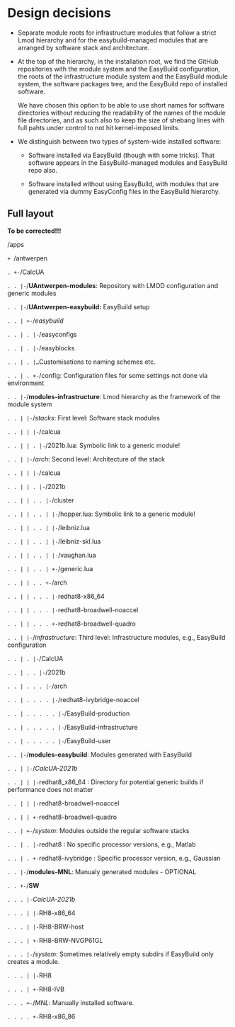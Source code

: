 # Design decisions

-   Separate module roots for infrastructure modules that follow a strict
    Lmod hierarchy and for the easybuild-managed modules that are arranged 
    by software stack and architecture.

-   At the top of the hierarchy, in the installation root, we find the GitHub
    repositories with the module system and the EasyBuild configuration, the roots
    of the infrastructure module system and the EasyBuild module system, the software
    packages tree, and the EasyBuild repo of installed software.

    We have chosen this option to be able to use short names for software directories
    without reducing the readability of the names of the module file directories, and 
    as such also to keep the size of shebang lines with full pahts under control to not
    hit kernel-imposed limits.

-   We distinguish between two types of system-wide installed software:

    -   Software installed via EasyBuild (though with some tricks). That software appears
        in the EasyBuild-managed modules and EasyBuild repo also.

    -   Software installed without using EasyBuild, with modules that are generated 
        via dummy EasyConfig files in the EasyBuild hierarchy.

## Full layout

**To be corrected!!!**

/apps

`+ `/antwerpen

`. +-`/CalcUA

`. . |-`/**UAntwerpen-modules**: Repository with LMOD configuration and
generic modules

`. . |-`/**UAntwerpen-easybuild:** EasyBuild setup

`. . | +-`/*easybuild*

`. . | . |-`/easyconfigs

`. . | . |-`/easyblocks

`. . | . |…`Customisations to naming schemes etc.

`. . | . +-`/config: Configuration files for some settings not done via
environment

`. . |-`/**modules-infrastructure**: Lmod hierarchy as the framework of the module system

`. . | |-`/*stacks*: First level: Software stack modules

`. . | | |-`/calcua

`. . | | . |-`/2021b.lua: Symbolic link to a generic module!

`. . | |-`/*arch*: Second level: Architecture of the stack

`. . | | |-`/calcua

`. . | | . |-`/2021b

`. . | | . . |-`/cluster

`. . | | . . | |-`/hopper.lua: Symbolic link to a generic module!

`. . | | . . | |-`/leibniz.lua

`. . | | . . | |-`/leibniz-skl.lua

`. . | | . . | |-`/vaughan.lua

`. . | | . . | +-`/generic.lua

`. . | | . . +-`/arch

`. . | | . . . |-`redhat8-x86_64

`. . | | . . . |-`redhat8-broadwell-noaccel

`. . | | . . . +-`redhat8-broadwell-quadro

`. . | |-`/*infrastructure*: Third level: Infrastructure modules, e.g., EasyBuild configuration

`. . | . |-`/CalcUA

`. . | . . |-`/2021b

`. . | . . . |-`/arch

`. . | . . . . |-`/redhat8-ivybridge-noaccel

`. . | . . . . . |-`/EasyBuild-production

`. . | . . . . . |-`/EasyBuild-infrastructure

`. . | . . . . . |-`/EasyBuild-user

`. . |-`/**modules-easybuild**: Modules generated with EasyBuild

`. . | |-`/*CalcUA-2021b*

`. . | | |-`redhat8_x86_64 : Directory for potential generic builds if
performance does not matter

`. . | | |-`redhat8-broadwell-noaccel

`. . | | +-`redhat8-broadwell-quadro

`. . | +-`/*system*: Modules outside the regular software stacks

`. . | . |-`redhat8 : No specific processor versions, e.g., Matlab

`. . | . +-`redhat8-ivybridge : Specific processor version, e.g.,
Gaussian

`. . |-`/**modules-MNL**: Manualy generated modules - OPTIONAL

`. . +-`/**SW**

`. . . |-`*CalcUA-2021b*

`. . . | |-`RH8-x86_64

`. . . | |-`RH8-BRW-host

`. . . | +-`RH8-BRW-NVGP61GL

`. . . |-`/*system*: Sometimes relatively empty subdirs if EasyBuild only
creates a module.

`. . . | |-`RH8

`. . . | +-`RH8-IVB

`. . . +-`/*MNL*: Manually installed software. 

`. . . . +-`RH8-x86_86
